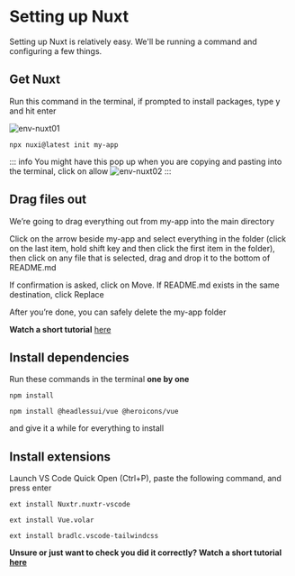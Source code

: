 # Setting up Nuxt
Setting up Nuxt is relatively easy. We'll be running a command and configuring a few things.
## Get Nuxt
Run this command in the terminal, if prompted to install packages, type y and hit enter

![env-nuxt01](/env-nuxt01.png)
~~~
npx nuxi@latest init my-app
~~~
::: info
You might have this pop up when you are copying and pasting into the terminal, click on allow
![env-nuxt02](/env-nuxt02.png)
:::
## Drag files out
We’re going to drag everything out from my-app into the main directory

Click on the arrow beside my-app and select everything in the folder (click on the last item, hold shift key and then click the first item in the folder), then click on any file that is selected, drag and drop it to the bottom of README.md

If confirmation is asked, click on Move. If README.md exists in the same destination, click Replace

After you’re done, you can safely delete the my-app folder

**Watch a short tutorial** [here](/env-nuxt03.mp4)
## Install dependencies
Run these commands in the terminal **one by one**
~~~
npm install
~~~
~~~
npm install @headlessui/vue @heroicons/vue
~~~
and give it a while for everything to install
## Install extensions
Launch VS Code Quick Open (Ctrl+P), paste the following command, and press enter
~~~
ext install Nuxtr.nuxtr-vscode
~~~
~~~
ext install Vue.volar
~~~
~~~
ext install bradlc.vscode-tailwindcss
~~~
**Unsure or just want to check you did it correctly? Watch a short tutorial [here](/env-nuxt04.mp4)**